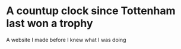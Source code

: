 # A countup clock since Tottenham last won a trophy

A website I made before I knew what I was doing
